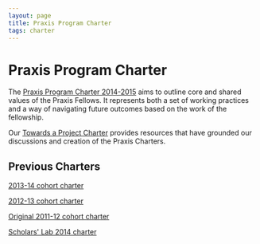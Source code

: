 ```yaml
---
layout: page
title: Praxis Program Charter
tags: charter
---
```

# Praxis Program Charter

The [Praxis Program Charter 2014-2015](/charter/charter-2014-2015/) aims to outline core and shared values of the Praxis Fellows. It represents both a set of working practices and a way of navigating future outcomes based on the work of the fellowship. 

Our [Towards a Project Charter](/scratchpad/toward-a-project-charter/) provides resources that have grounded our discussions and creation of the Praxis Charters.

## Previous Charters

[2013-14 cohort charter](/charter/charter-2013-2014/)

[2012-13 cohort charter](/charter/charter-2012-2013/)

[Original 2011-12 cohort charter](/charter/charter-2011-2012/)

[Scholars' Lab 2014 charter](http://scholarslab.org/about/charter/)
